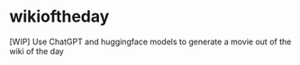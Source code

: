 # wikioftheday
[WIP] Use ChatGPT and huggingface models to generate a movie out of the wiki of the day
